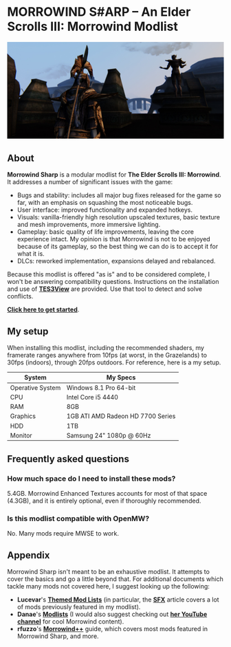 # MORROWIND S#ARP – An Elder Scrolls III: Morrowind Modlist

![Banner](pictures/banner.jpg)

## About

**Morrowind Sharp** is a modular modlist for **The Elder Scrolls III: Morrowind**. It addresses a number of significant issues with the game:

- Bugs and stability: includes all major bug fixes released for the game so far, with an emphasis on squashing the most noticeable bugs.
- User interface: improved functionality and expanded hotkeys.
- Visuals: vanilla-friendly high resolution upscaled textures, basic texture and mesh improvements, more immersive lighting.
- Gameplay: basic quality of life improvements, leaving the core experience intact. My opinion is that Morrowind is not to be enjoyed because of its gameplay, so the best thing we can do is to accept it for what it is.
- DLCs: reworked implementation, expansions delayed and rebalanced.

Because this modlist is offered "as is" and to be considered complete, I won't be answering compatibility questions. Instructions on the installation and use of [**TES3View**](https://github.com/Sigourn/morrowindsharp/blob/codex/tools.md#checking-for-conflicts) are provided. Use that tool to detect and solve conflicts.

[**Click here to get started**](setup.md).

## My setup

When installing this modlist, including the recommended shaders, my framerate ranges anywhere from 10fps (at worst, in the Grazelands) to 30fps (indoors), through 20fps outdoors. For reference, here is a my setup.

System | My Specs
------------ | -------------
Operative System | Windows 8.1 Pro 64-bit
CPU | Intel Core i5 4440
RAM | 8GB
Graphics | 1GB ATI AMD Radeon HD 7700 Series
HDD | 1TB
Monitor | Samsung 24" 1080p @ 60Hz

## Frequently asked questions

### How much space do I need to install these mods?

5.4GB. Morrowind Enhanced Textures accounts for most of that space (4.3GB), and it is entirely optional, even if thoroughly recommended.

### Is this modlist compatible with OpenMW?

No. Many mods require MWSE to work.

## Appendix

Morrowind Sharp isn't meant to be an exhaustive modlist. It attempts to cover the basics and go a little beyond that. For additional documents which tackle many mods not covered here, I suggest looking up the following:

- **Lucevar**'s [**Themed Mod Lists**](https://github.com/Lucevar/mw-immersion-mods) (in particular, the [**SFX**](https://github.com/Lucevar/mw-immersion-mods/blob/master/sfx.md) article covers a lot of mods previously featured in my modlist).
- **Danae**'s [**Modlists**](https://danaeplays.thenet.sk/tag/modding/) (I would also suggest checking out [**her YouTube channel**](https://www.youtube.com/user/terdanae) for cool Morrowind content).
- **rfuzzo**'s [**Morrowind++**](https://r-fuzzo.gitbook.io/morrowind++/) guide, which covers most mods featured in Morrowind Sharp, and more.
